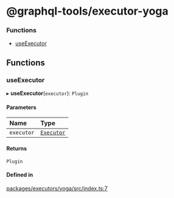 # @graphql-tools/executor-yoga

### Functions

- [useExecutor](executors_yoga_src#useexecutor)

## Functions

### useExecutor

▸ **useExecutor**(`executor`): `Plugin`

#### Parameters

| Name       | Type                             |
| :--------- | :------------------------------- |
| `executor` | [`Executor`](utils_src#executor) |

#### Returns

`Plugin`

#### Defined in

[packages/executors/yoga/src/index.ts:7](https://github.com/ardatan/graphql-tools/blob/master/packages/executors/yoga/src/index.ts#L7)
